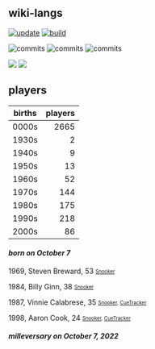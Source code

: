 ## wiki-langs
[![update](https://github.com/dreamerminsk/wiki-langs/actions/workflows/update-tables.yml/badge.svg)](https://github.com/dreamerminsk/wiki-langs/actions/workflows/update-tables.yml)
[![build](https://github.com/dreamerminsk/wiki-langs/actions/workflows/build.yml/badge.svg)](https://github.com/dreamerminsk/wiki-langs/actions/workflows/build.yml)

![commits](https://img.shields.io/github/commit-activity/y/dreamerminsk/wiki-langs)
![commits](https://img.shields.io/github/commit-activity/m/dreamerminsk/wiki-langs)
![commits](https://img.shields.io/github/commit-activity/w/dreamerminsk/wiki-langs)

![](https://img.shields.io/github/languages/code-size/dreamerminsk/wiki-langs)
![](https://img.shields.io/github/repo-size/dreamerminsk/wiki-langs)

## players
| births | players |
| :----: | ------: |
| 0000s | 2665 |
| 1930s | 2 |
| 1940s | 9 |
| 1950s | 13 |
| 1960s | 52 |
| 1970s | 144 |
| 1980s | 175 |
| 1990s | 218 |
| 2000s | 86 |

#### ***born on October  7***
1969, Steven Breward, 53 <sub><sup>[Snooker](http://www.snooker.org/res/index.asp?player=2450)</sup></sub>

1984, Billy Ginn, 38 <sub><sup>[Snooker](http://www.snooker.org/res/index.asp?player=2350)</sup></sub>

1987, Vinnie Calabrese, 35 <sub><sup>[Snooker](http://www.snooker.org/res/index.asp?player=521), [CueTracker](http://cuetracker.net/Players/vinnie-calabrese/)</sup></sub>

1998, Aaron Cook, 24 <sub><sup>[Snooker](http://www.snooker.org/res/index.asp?player=1423), [CueTracker](http://cuetracker.net/Players/aaron-cook/)</sup></sub>


#### ***milleversary on October  7, 2022***



